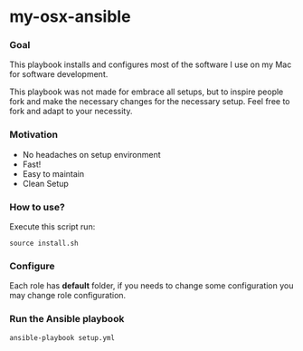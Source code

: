 # my-osx-ansible

### Goal

This playbook installs and configures most of the software I use on my Mac for software development.

This playbook was not made for embrace all setups, but to inspire people fork and make the necessary changes for the necessary setup. Feel free to fork and adapt to your necessity.

### Motivation

- No headaches on setup environment
- Fast!
- Easy to maintain
- Clean Setup

### How to use?

Execute this script run:

```
source install.sh
```

### Configure

Each role has **default** folder, if you needs to change some configuration you may change role configuration.

### Run the Ansible playbook

```
ansible-playbook setup.yml
```
